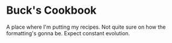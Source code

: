 # Buck's Cookbook
A place where I'm putting my recipes. Not quite sure on how the formatting's gonna be. Expect constant evolution.